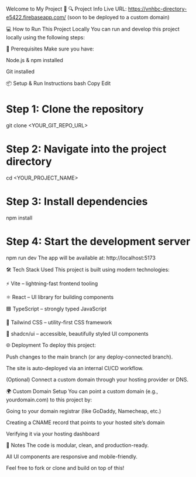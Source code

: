 Welcome to My Project 🚀
🔍 Project Info
Live URL: https://vnhbc-directory-e5422.firebaseapp.com/
(soon to be deployed to a custom domain)

💻 How to Run This Project Locally
You can run and develop this project locally using the following steps:

🔧 Prerequisites
Make sure you have:

Node.js & npm installed

Git installed

📦 Setup & Run Instructions
bash
Copy
Edit
# Step 1: Clone the repository
git clone <YOUR_GIT_REPO_URL>

# Step 2: Navigate into the project directory
cd <YOUR_PROJECT_NAME>

# Step 3: Install dependencies
npm install

# Step 4: Start the development server
npm run dev
The app will be available at: http://localhost:5173

🛠️ Tech Stack Used
This project is built using modern technologies:

⚡ Vite – lightning-fast frontend tooling

⚛️ React – UI library for building components

🟦 TypeScript – strongly typed JavaScript

🎨 Tailwind CSS – utility-first CSS framework

🧩 shadcn/ui – accessible, beautifully styled UI components

🌐 Deployment
To deploy this project:

Push changes to the main branch (or any deploy-connected branch).

The site is auto-deployed via an internal CI/CD workflow.

(Optional) Connect a custom domain through your hosting provider or DNS.

🌍 Custom Domain Setup
You can point a custom domain (e.g., yourdomain.com) to this project by:

Going to your domain registrar (like GoDaddy, Namecheap, etc.)

Creating a CNAME record that points to your hosted site’s domain

Verifying it via your hosting dashboard

🧠 Notes
The code is modular, clean, and production-ready.

All UI components are responsive and mobile-friendly.

Feel free to fork or clone and build on top of this!

